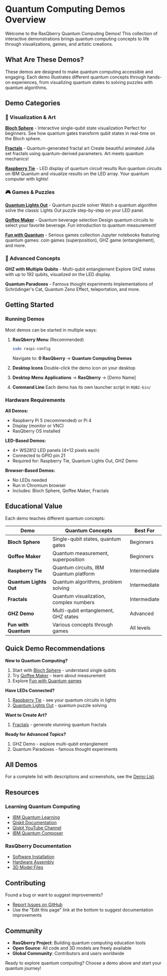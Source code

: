 # Quantum Computing Demos Overview

Welcome to the RasQberry Quantum Computing Demos! This collection of interactive demonstrations brings quantum computing concepts to life through visualizations, games, and artistic creations.

## What Are These Demos?

These demos are designed to make quantum computing accessible and engaging. Each demo illustrates different quantum concepts through hands-on experiences, from visualizing quantum states to solving puzzles with quantum algorithms.

## Demo Categories

### 🎨 Visualization & Art

**[Bloch Sphere](bloch-sphere.md)** - Interactive single-qubit state visualization
Perfect for beginners. See how quantum gates transform qubit states in real-time on the Bloch sphere.

**[Fractals](fractals.md)** - Quantum-generated fractal art
Create beautiful animated Julia set fractals using quantum-derived parameters. Art meets quantum mechanics!

**[Raspberry Tie](raspberry-tie.md)** - LED display of quantum circuit results
Run quantum circuits on IBM Quantum and visualize results on the LED array. Your quantum computer with lights!

### 🎮 Games & Puzzles

**[Quantum Lights Out](quantum-lights-out.md)** - Quantum puzzle solver
Watch a quantum algorithm solve the classic Lights Out puzzle step-by-step on your LED panel.

**[Qoffee Maker](qoffee-maker.md)** - Quantum beverage selection
Design quantum circuits to select your favorite beverage. Fun introduction to quantum measurement!

**[Fun with Quantum](http://fun-with-quantum.org)** - Serious games collection
Jupyter notebooks featuring quantum games: coin games (superposition), GHZ game (entanglement), and more.

### 🔬 Advanced Concepts

**GHZ with Multiple Qubits** - Multi-qubit entanglement
Explore GHZ states with up to 192 qubits, visualized on the LED display.

**Quantum Paradoxes** - Famous thought experiments
Implementations of Schrödinger's Cat, Quantum Zeno Effect, teleportation, and more.

## Getting Started

### Running Demos

Most demos can be started in multiple ways:

1. **RasQberry Menu** (Recommended)
   ```bash
   sudo raspi-config
   ```
   Navigate to: **0 RasQberry** → **Quantum Computing Demos**

2. **Desktop Icons**
   Double-click the demo icon on your desktop

3. **Desktop Menu**
   **Applications** → **RasQberry** → [Demo Name]

4. **Command Line**
   Each demo has its own launcher script in `RQB2-bin/`

### Hardware Requirements

**All Demos:**
- Raspberry Pi 5 (recommended) or Pi 4
- Display (monitor or VNC)
- RasQberry OS installed

**LED-Based Demos:**
- 4× WS2812 LED panels (4×12 pixels each)
- Connected to GPIO pin 21
- Required for: Raspberry Tie, Quantum Lights Out, GHZ Demo

**Browser-Based Demos:**
- No LEDs needed
- Run in Chromium browser
- Includes: Bloch Sphere, Qoffee Maker, Fractals

## Educational Value

Each demo teaches different quantum concepts:

| Demo | Quantum Concepts | Best For |
|------|-----------------|----------|
| **Bloch Sphere** | Single-qubit states, quantum gates | Beginners |
| **Qoffee Maker** | Quantum measurement, superposition | Beginners |
| **Raspberry Tie** | Quantum circuits, IBM Quantum platform | Intermediate |
| **Quantum Lights Out** | Quantum algorithms, problem solving | Intermediate |
| **Fractals** | Quantum visualization, complex numbers | Intermediate |
| **GHZ Demo** | Multi-qubit entanglement, GHZ states | Advanced |
| **Fun with Quantum** | Various concepts through games | All levels |

## Quick Demo Recommendations

**New to Quantum Computing?**
1. Start with [Bloch Sphere](bloch-sphere.md) - understand single qubits
2. Try [Qoffee Maker](qoffee-maker.md) - learn about measurement
3. Explore [Fun with Quantum games](http://fun-with-quantum.org)

**Have LEDs Connected?**
1. [Raspberry Tie](raspberry-tie.md) - see your quantum circuits in lights
2. [Quantum Lights Out](quantum-lights-out.md) - quantum puzzle solving

**Want to Create Art?**
1. [Fractals](fractals.md) - generate stunning quantum fractals

**Ready for Advanced Topics?**
1. GHZ Demo - explore multi-qubit entanglement
2. Quantum Paradoxes - famous thought experiments

## All Demos

For a complete list with descriptions and screenshots, see the [Demo List](01-demo-list.md).

## Resources

### Learning Quantum Computing
- [IBM Quantum Learning](https://learning.quantum.ibm.com/)
- [Qiskit Documentation](https://docs.qiskit.org/)
- [Qiskit YouTube Channel](https://www.youtube.com/@qiskit)
- [IBM Quantum Composer](https://quantum.ibm.com/composer)

### RasQberry Documentation
- [Software Installation](../02-software/installation-overview)
- [Hardware Assembly](../01-3d-model/hardware-assembly-guide)
- [3D Model Files](https://github.com/JanLahmann/RasQberry-Two-3Dmodel)

## Contributing

Found a bug or want to suggest improvements?
- [Report Issues on GitHub](https://github.com/JanLahmann/RasQberry-Two/issues)
- Use the "Edit this page" link at the bottom to suggest documentation improvements

## Community

- **RasQberry Project**: Building quantum computing education tools
- **Open Source**: All code and 3D models are freely available
- **Global Community**: Contributors and users worldwide

Ready to explore quantum computing? Choose a demo above and start your quantum journey!
